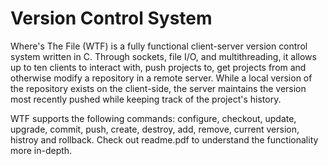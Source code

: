 # Version Control System

Where's The File (WTF) is a fully functional client-server version control system written in C. Through sockets, file I/O, and multithreading, it 
allows up to ten clients to interact with, push projects to, get projects from and otherwise modify a repository in a remote server. While a local 
version of the repository exists on the client-side, the server maintains the version most recently pushed while keeping track of the project's 
history. 

WTF supports the following commands: configure, checkout, update, upgrade, commit, push, create, destroy, add, remove, current version, histroy and 
rollback. Check out readme.pdf to understand the functionality more in-depth. 
